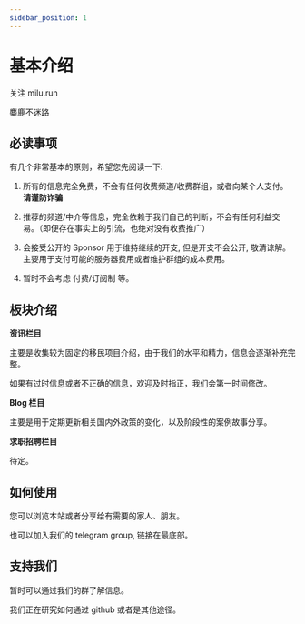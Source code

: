 ```yaml
---
sidebar_position: 1
---
```


# 基本介绍

关注 milu.run

麋鹿不迷路

## 必读事项

有几个非常基本的原则，希望您先阅读一下:

1. 所有的信息完全免费，不会有任何收费频道/收费群组，或者向某个人支付。**请谨防诈骗**

2. 推荐的频道/中介等信息，完全依赖于我们自己的判断，不会有任何利益交易。（即便存在事实上的引流，也绝对没有收费推广）

3. 会接受公开的 Sponsor 用于维持继续的开支, 但是开支不会公开, 敬清谅解。主要用于支付可能的服务器费用或者维护群组的成本费用。

4. 暂时不会考虑 付费/订阅制 等。

## 板块介绍

**资讯栏目**

主要是收集较为固定的移民项目介绍，由于我们的水平和精力，信息会逐渐补充完整。

如果有过时信息或者不正确的信息，欢迎及时指正，我们会第一时间修改。

**Blog 栏目**

主要是用于定期更新相关国内外政策的变化，以及阶段性的案例故事分享。

**求职招聘栏目**

待定。

## 如何使用

您可以浏览本站或者分享给有需要的家人、朋友。

也可以加入我们的 telegram group, 链接在最底部。


## 支持我们

暂时可以通过我们的群了解信息。

我们正在研究如何通过 github 或者是其他途径。

